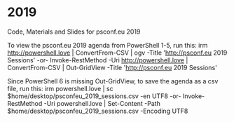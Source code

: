 # 2019
Code, Materials and Slides for psconf.eu 2019

To view the psconf.eu 2019 agenda from PowerShell 1-5, run this:
irm http://powershell.love  | ConvertFrom-CSV | ogv -Title 'http://psconf.eu  2019 Sessions'
-or-
Invoke-RestMethod -Uri http://powershell.love  | ConvertFrom-CSV | Out-GridView -Title 'http://psconf.eu  2019 Sessions'

Since PowerShell 6 is missing Out-GridView, to save the agenda as a csv file, run this:
irm powershell.love | sc $home/desktop/psconfeu_2019_sessions.csv -en UTF8
-or-
Invoke-RestMethod -Uri powershell.love | Set-Content -Path $home/desktop/psconfeu_2019_sessions.csv -Encoding UTF8


